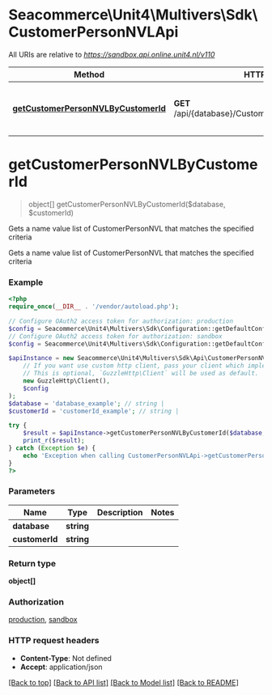 # Seacommerce\Unit4\Multivers\Sdk\CustomerPersonNVLApi

All URIs are relative to *https://sandbox.api.online.unit4.nl/v110*

Method | HTTP request | Description
------------- | ------------- | -------------
[**getCustomerPersonNVLByCustomerId**](CustomerPersonNVLApi.md#getCustomerPersonNVLByCustomerId) | **GET** /api/{database}/CustomerPersonNVL/{customerId} | Gets a name value list of CustomerPersonNVL that matches the specified criteria


# **getCustomerPersonNVLByCustomerId**
> object[] getCustomerPersonNVLByCustomerId($database, $customerId)

Gets a name value list of CustomerPersonNVL that matches the specified criteria

Gets a name value list of CustomerPersonNVL that matches the specified criteria

### Example
```php
<?php
require_once(__DIR__ . '/vendor/autoload.php');

// Configure OAuth2 access token for authorization: production
$config = Seacommerce\Unit4\Multivers\Sdk\Configuration::getDefaultConfiguration()->setAccessToken('YOUR_ACCESS_TOKEN');
// Configure OAuth2 access token for authorization: sandbox
$config = Seacommerce\Unit4\Multivers\Sdk\Configuration::getDefaultConfiguration()->setAccessToken('YOUR_ACCESS_TOKEN');

$apiInstance = new Seacommerce\Unit4\Multivers\Sdk\Api\CustomerPersonNVLApi(
    // If you want use custom http client, pass your client which implements `GuzzleHttp\ClientInterface`.
    // This is optional, `GuzzleHttp\Client` will be used as default.
    new GuzzleHttp\Client(),
    $config
);
$database = 'database_example'; // string | 
$customerId = 'customerId_example'; // string | 

try {
    $result = $apiInstance->getCustomerPersonNVLByCustomerId($database, $customerId);
    print_r($result);
} catch (Exception $e) {
    echo 'Exception when calling CustomerPersonNVLApi->getCustomerPersonNVLByCustomerId: ', $e->getMessage(), PHP_EOL;
}
?>
```

### Parameters

Name | Type | Description  | Notes
------------- | ------------- | ------------- | -------------
 **database** | **string**|  |
 **customerId** | **string**|  |

### Return type

**object[]**

### Authorization

[production](../../README.md#production), [sandbox](../../README.md#sandbox)

### HTTP request headers

 - **Content-Type**: Not defined
 - **Accept**: application/json

[[Back to top]](#) [[Back to API list]](../../README.md#documentation-for-api-endpoints) [[Back to Model list]](../../README.md#documentation-for-models) [[Back to README]](../../README.md)

